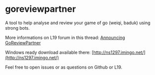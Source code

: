 # goreviewpartner
A tool to help analyse and review your game of go (weiqi, baduk) using strong bots.

More informations on L19 forum in this thread: [Announcing GoReviewPartner](https://lifein19x19.com/forum/viewtopic.php?f=9&t=14050)


Windows ready download available there: [http://ns1297.imingo.net/](http://ns1297.imingo.net/)


Feel free to open issues or as questions on Github or L19.

